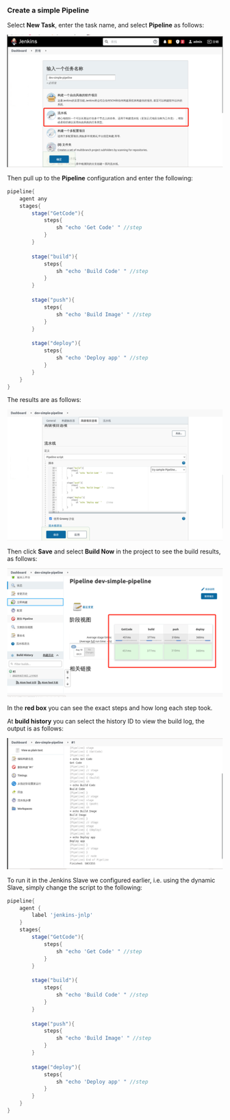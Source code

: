 ### Create a simple Pipeline

Select **New Task**, enter the task name, and select **Pipeline** as follows:

![图片描述](assets/lab-configuring-and-using-shared-libraries-in-pipeline-6-0.png)

Then pull up to the **Pipeline** configuration and enter the following:

```groovy
pipeline{
    agent any
    stages{
        stage("GetCode"){
            steps{
                sh "echo 'Get Code' " //step
            }
        }

        stage("build"){
            steps{
                sh "echo 'Build Code' " //step
            }
        }

        stage("push"){
            steps{
                sh "echo 'Build Image' " //step
            }
        }

        stage("deploy"){
            steps{
                sh "echo 'Deploy app' " //step
            }
        }
    }
}
```

The results are as follows:

![图片描述](assets/lab-configuring-and-using-shared-libraries-in-pipeline-6-1.png)

Then click **Save** and select **Build Now** in the project to see the build results, as follows:

![图片描述](assets/lab-configuring-and-using-shared-libraries-in-pipeline-6-2.png)

In the **red box** you can see the exact steps and how long each step took.

At **build history** you can select the history ID to view the build log, the output is as follows:

![图片描述](assets/lab-configuring-and-using-shared-libraries-in-pipeline-6-3.png)

To run it in the Jenkins Slave we configured earlier, i.e. using the dynamic Slave, simply change the script to the following:

```groovy
pipeline{
    agent {
        label 'jenkins-jnlp'
    }
    stages{
        stage("GetCode"){
            steps{
                sh "echo 'Get Code' " //step
            }
        }

        stage("build"){
            steps{
                sh "echo 'Build Code' " //step
            }
        }

        stage("push"){
            steps{
                sh "echo 'Build Image' " //step
            }
        }

        stage("deploy"){
            steps{
                sh "echo 'Deploy app' " //step
            }
        }
    }
}
```
